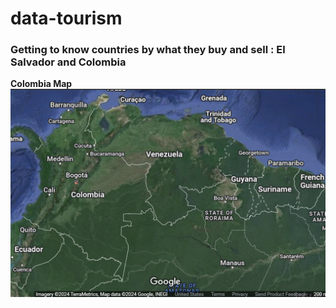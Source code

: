 # data-tourism
### Getting to know countries by what they buy and sell : El Salvador and Colombia

**Colombia Map**
![goog map](image.png)